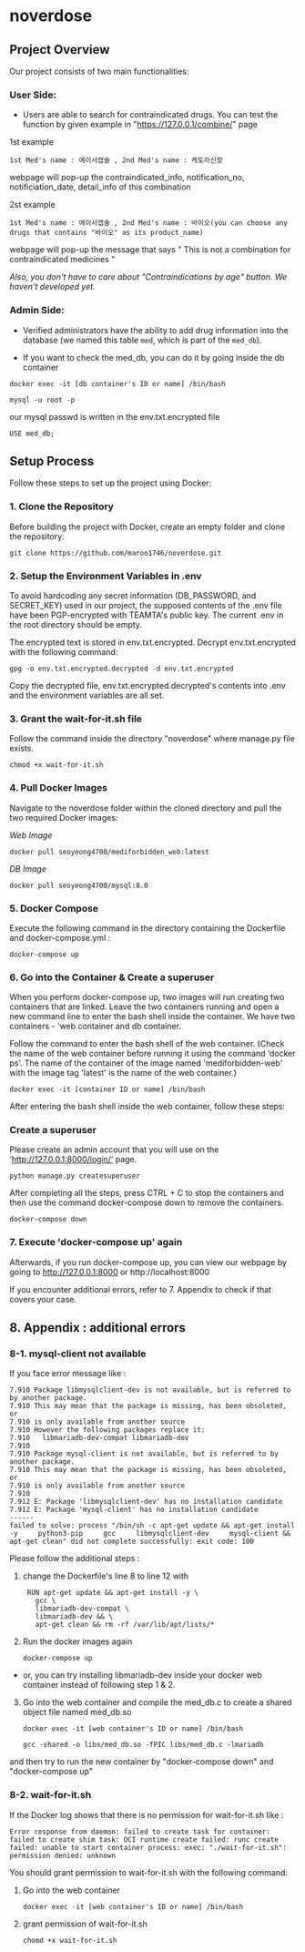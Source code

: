 # noverdose

## Project Overview

Our project consists of two main functionalities:

### User Side:
- Users are able to search for contraindicated drugs. You can test the function by given example in "https://127.0.0.1/combine/" page

1st example
```
1st Med's name : 에이서캡슐 , 2nd Med's name : 케토라신정 
```
webpage will pop-up the contraindicated_info, notification_no, notificiation_date, detail_info of this combination

2st example
```
1st Med's name : 에이서캡슐 , 2nd Med's name : 바이오(you can choose any drugs that contains "바이오" as its product_name)
```
webpage will pop-up the message that says " This is not a combination for contraindicated medicines " 

*Also, you don't have to care about "Contraindications by age" button. We haven't developed yet.*

### Admin Side:
- Verified administrators have the ability to add drug information into the database (we named this table `med`, which is part of the `med_db`).

- If you want to check the med_db, you can do it by going inside the db container
```
docker exec -it [db container's ID or name] /bin/bash
```

```
mysql -u root -p
```

our mysql passwd is written in the env.txt.encrypted file

```
USE med_db;
```

## Setup Process

Follow these steps to set up the project using Docker:


### 1. Clone the Repository
Before building the project with Docker, create an empty folder and clone the repository:

```
git clone https://github.com/maroo1746/noverdose.git
```

### 2. Setup the Environment Variables in .env
To avoid hardcoding any secret information (DB_PASSWORD, and SECRET_KEY) used in our project, the supposed contents of the .env file have been PGP-encrypted with TEAMTA's public key. The current .env in the root directory should be empty.

The encrypted text is stored in env.txt.encrypted. Decrypt env.txt.encrypted with the following command:
```
gpg -o env.txt.encrypted.decrypted -d env.txt.encrypted
```
Copy the decrypted file, env.txt.encrypted.decrypted's contents into .env and the environment variables are all set.

### 3. Grant the wait-for-it.sh file
Follow the command inside the directory "noverdose" where manage.py file exists.
```
chmod +x wait-for-it.sh
```

### 4. Pull Docker Images
Navigate to the noverdose folder within the cloned directory and pull the two required Docker images:

*Web Image*
```
docker pull seoyeong4700/mediforbidden_web:latest
```
*DB Image*
```
docker pull seoyeong4700/mysql:8.0
```

### 5. Docker Compose
Execute the following command in the directory containing the Dockerfile and docker-compose.yml :
```
docker-compose up
```

### 6. Go into the Container & Create a superuser
When you perform docker-compose up, two images will run creating two containers that are linked. Leave the two containers running and open a new command line to enter the bash shell inside the container. We have two containers - 'web container and db container. 

Follow the command to enter the bash shell of the web container. (Check the name of the web container before running it using the command ‘docker ps’. The name of the container of the image named 'mediforbidden-web' with the image tag 'latest' is the name of the web container.)

```
docker exec -it [container ID or name] /bin/bash
```
After entering the bash shell inside the web container, follow these steps:

### Create a superuser
Please create an admin account that you will use on the ‘http://127.0.0.1:8000/login/’ page.
```
python manage.py createsuperuser
```

After completing all the steps, press CTRL + C to stop the containers and then use the command docker-compose down to remove the containers.
```
docker-compose down
```

### 7. Execute 'docker-compose up' again
Afterwards, if you run docker-compose up, you can view our webpage by going to http://127.0.0.1:8000 or http://localhost:8000

If you encounter additional errors, refer to 7. Appendix to check if that covers your case.


## 8. Appendix : additional errors


### 8-1. mysql-client not available
If you face error message like :
`````
7.910 Package libmysqlclient-dev is not available, but is referred to by another package.
7.910 This may mean that the package is missing, has been obsoleted, or
7.910 is only available from another source
7.910 However the following packages replace it:
7.910   libmariadb-dev-compat libmariadb-dev
7.910
7.910 Package mysql-client is not available, but is referred to by another package.
7.910 This may mean that the package is missing, has been obsoleted, or
7.910 is only available from another source
7.910
7.912 E: Package 'libmysqlclient-dev' has no installation candidate
7.912 E: Package 'mysql-client' has no installation candidate
------
failed to solve: process "/bin/sh -c apt-get update && apt-get install -y     python3-pip     gcc     libmysqlclient-dev     mysql-client && apt-get clean" did not complete successfully: exit code: 100
`````

Please follow the additional steps : 
1. change the Dockerfile's line 8 to line 12 with
   `````
    RUN apt-get update && apt-get install -y \
      gcc \
      libmariadb-dev-compat \
      libmariadb-dev && \
      apt-get clean && rm -rf /var/lib/apt/lists/*
   `````

2. Run the docker images again
   ```
   docker-compose up
   ```

- or, you can try installing libmariadb-dev inside your docker web container instead of following step 1 & 2.
  
3. Go into the web container and compile the med_db.c to create a shared object file named med_db.so
   ```
   docker exec -it [web container's ID or name] /bin/bash
   ```

   ```
   gcc -shared -o libs/med_db.so -fPIC libs/med_db.c -lmariadb
   ```
and then try to run the new container by "docker-compose down" and "docker-compose up"

### 8-2. wait-for-it.sh
If the Docker log shows that there is no permission for wait-for-it.sh like :

```
Error response from daemon: failed to create task for container: failed to create shim task: OCI runtime create failed: runc create failed: unable to start container process: exec: "./wait-for-it.sh": permission denied: unknown
```

You should grant permission to wait-for-it.sh with the following command:

1. Go into the web container
   ```
   docker exec -it [web container's ID or name] /bin/bash
   ```
2. grant permission of wait-for-it.sh
   ```
   chomd +x wait-for-it.sh
   ```






   
